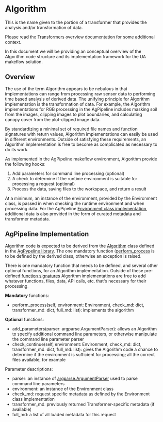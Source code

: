 # Algorithm
This is the name given to the portion of a transformer that provides the analysis and/or transformation of data.

Please read the [Transformers](https://agpipeline.github.io/transformers/transformers) overview documentation for some additional context.

In this document we will be providing an conceptual overview of the Algorithm code structure and its implementation framework for the UA makeflow solution.

## Overview
The use of the term Algorithm appears to be nebulous in that implementations can range from processing raw sensor data to performing time based analysis of derived data.
The unifying principle for Algorithm implementation is the transformation of data.
For example, the Algorithm implementations for RGB processing in the AgPipeline includes masking soil from the images, clipping images to plot boundaries, and calculating canopy cover from the plot-clipped image data.

By standardizing a minimal set of required file names and function signatures with return values, Algorithm implementations can easily be used in different environments.
Outside of satisfying these requirements, an Algorithm implementation is free to become as complicated as necessary to do its work.

As implemented in the AgPipeline makeflow environment, Algorithm provide the following hooks:
1. Add parameters for command line processing (optional)
2. A check to determine if the runtime environment is suitable for processing a request (optional)
3. Process the data, saving files to the workspace, and return a result

At a minimum, an instance of the environment, provided by the Environment class, is passed in when checking the runtime environment and when processing data.
For the AgPipeline [Environment class implementation](https://github.com/AgPipeline/agpypeline/blob/master/agpypeline/environment.py), additional data is also provided in the form of curated metadata and transformer metadata.

## AgPipeline Implementation
Algorithm code is expected to be derived from the [Algorithm](https://github.com/AgPipeline/agpypeline/blob/master/agpypeline/algorithm.py) class defined in the [AgPypeline library](https://github.com/AgPipeline).
The one mandatory function ([perform_process](#perform_process) is to be defined by the derived class, otherwise an exception is raised.

There is one mandatory function that needs to be defined, and several other optional functions, for an Algorithm implementation.
Outside of these pre-defined [function signatures](https://developer.mozilla.org/en-US/docs/Glossary/Signature/Function) Algorithm implementations are free to add whatever functions, files, data, API calls, etc. that's necessary for their processing.

**Mandatory** functions: <a name="perform_process" />
- perform_process(self, environment: Environment, check_md: dict, transformer_md: dict, full_md: list): implements the algorithm

**Optional** functions:
- add_parameters(parser: argparse.ArgumentParser): allows an Algorithm to specify additional command line parameters, or otherwise manipulate the command line parameter parser
- check_continue(self, environment: Environment, check_md: dict, transformer_md: dict, full_md: list): gives the Algorithm code a chance to determine if the environment is sufficient for processing; all the correct files available, for example

Parameter descriptions:
- parser: an instance of [argparse.ArgumentParser](https://docs.python.org/3/library/argparse.html) used to parse command line parameters
- environment: an instance of the Environment class
- check_md: request specific metadata as defined by the Environment class implementation
- transformer_md: previously returned Transformer-specific metadata (if available)
- full_md: a list of all loaded metadata for this request
